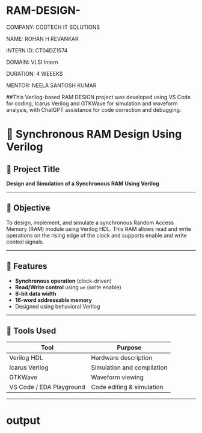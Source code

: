 # RAM-DESIGN-

COMPANY: CODTECH IT SOLUTIONS

NAME: ROHAN H REVANKAR

INTERN ID: CT04DZ1574

DOMAIN: VLSI Intern

DURATION: 4 WEEEKS

MENTOR: NEELA SANTOSH KUMAR

##This Verilog-based RAM DESIGN project was developed using VS Code for coding, Icarus Verilog and GTKWave for simulation and waveform analysis, with ChatGPT assistance for code correction and debugging.

# 🧠 Synchronous RAM Design Using Verilog

## 📌 Project Title
**Design and Simulation of a Synchronous RAM Using Verilog**

---

## 🎯 Objective
To design, implement, and simulate a synchronous Random Access Memory (RAM) module using Verilog HDL. This RAM allows read and write operations on the rising edge of the clock and supports enable and write control signals.

---

## 🧩 Features

- **Synchronous operation** (clock-driven)
- **Read/Write control** using `we` (write enable)
- **8-bit data width**
- **16-word addressable memory**
- Designed using behavioral Verilog

---

## 🧰 Tools Used

| Tool        | Purpose                          |
|-------------|----------------------------------|
| Verilog HDL | Hardware description             |
| Icarus Verilog | Simulation and compilation    |
| GTKWave     | Waveform viewing                 |
| VS Code / EDA Playground | Code editing & simulation |

---
# output

